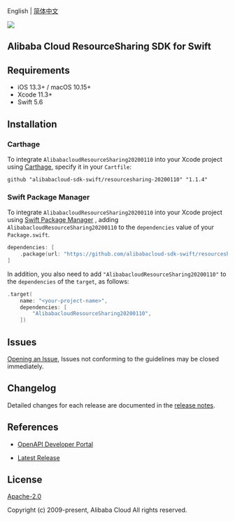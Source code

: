 English | [简体中文](README-CN.md)

![](https://aliyunsdk-pages.alicdn.com/icons/AlibabaCloud.svg)

## Alibaba Cloud ResourceSharing SDK for Swift

## Requirements

- iOS 13.3+ / macOS 10.15+
- Xcode 11.3+
- Swift 5.6

## Installation

### Carthage

To integrate `AlibabacloudResourceSharing20200110` into your Xcode project using [Carthage](https://github.com/Carthage/Carthage), specify it in your `Cartfile`:

```ogdl
github "alibabacloud-sdk-swift/resourcesharing-20200110" "1.1.4"
```

### Swift Package Manager

To integrate `AlibabacloudResourceSharing20200110` into your Xcode project using [Swift Package Manager](https://swift.org/package-manager/) , adding `AlibabacloudResourceSharing20200110` to the `dependencies` value of your `Package.swift`.

```swift
dependencies: [
    .package(url: "https://github.com/alibabacloud-sdk-swift/resourcesharing-20200110.git", from: "1.1.4")
]
```

In addition, you also need to add `"AlibabacloudResourceSharing20200110"` to the `dependencies` of the `target`, as follows:

```swift
.target(
    name: "<your-project-name>",
    dependencies: [
        "AlibabacloudResourceSharing20200110",
    ])
```

## Issues

[Opening an Issue](https://github.com/alibabacloud-sdk-swift/resourcesharing-20200110/issues/new), Issues not conforming to the guidelines may be closed immediately.

## Changelog

Detailed changes for each release are documented in the [release notes](./ChangeLog.txt).

## References

* [OpenAPI Developer Portal](https://next.api.alibabacloud.com/home)
- [Latest Release](https://github.com/alibabacloud-sdk-swift/resourcesharing-20200110)

## License

[Apache-2.0](http://www.apache.org/licenses/LICENSE-2.0)

Copyright (c) 2009-present, Alibaba Cloud All rights reserved.
